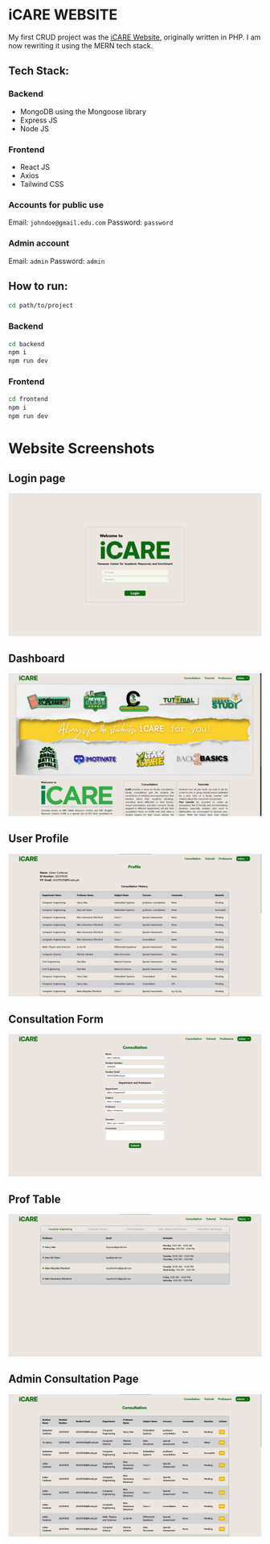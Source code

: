 # iCARE WEBSITE 

My first CRUD project was the [iCARE Website](https://github.com/julsCadenas/iCARE-Website), originally written in PHP. I am now rewriting it using the MERN tech stack.

## Tech Stack:
### Backend
- MongoDB using the Mongoose library
- Express JS
- Node JS
### Frontend
- React JS
- Axios
- Tailwind CSS

### Accounts for public use

Email: ```johndoe@gmail.edu.com```
 Password: ```password```

### Admin account

Email: ```admin```
 Password: ```admin```

## How to run:
```bash
cd path/to/project
```
### Backend
```bash
cd backend
npm i
npm run dev 
```
### Frontend
```bash
cd frontend
npm i
npm run dev 
```

# Website Screenshots

## Login page
![loginpage](./photos/loginpage.png)

## Dashboard
![dashboard](./photos/dashboard.png)

## User Profile
![profile](./photos/profile.png)

## Consultation Form
![consultationform](./photos/consultationform.png)

## Prof Table
![proftable](./photos/proftable.png)

## Admin Consultation Page
![adminconsultation](./photos/adminconsultation.png)
